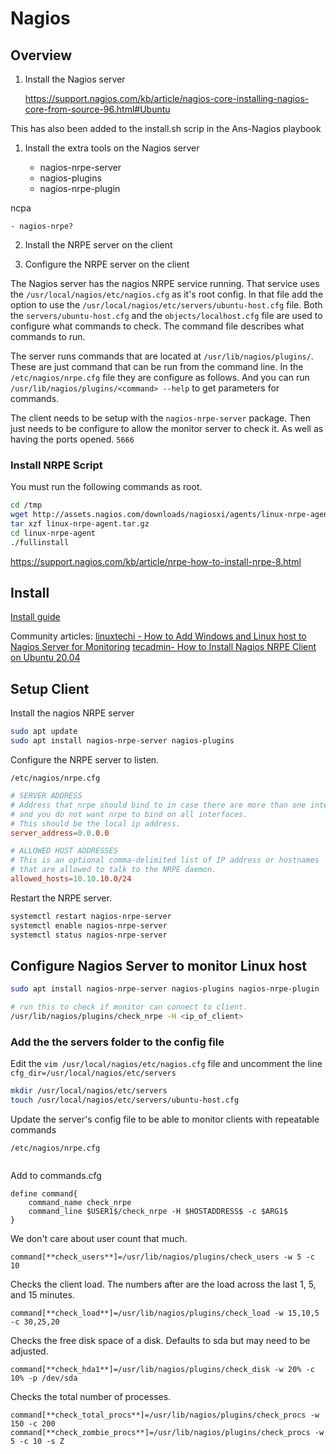 # Nagios

## Overview

1. Install the Nagios server

    <https://support.nagios.com/kb/article/nagios-core-installing-nagios-core-from-source-96.html#Ubuntu>

 This has also been added to the install.sh scrip in the Ans-Nagios playbook

1. Install the extra tools on the Nagios server

    - nagios-nrpe-server
    - nagios-plugins
    - nagios-nrpe-plugin

ncpa

    - nagios-nrpe?

2. Install the NRPE server on the client

3. Configure the NRPE server on the client

The Nagios server has the nagios NRPE service running.
That service uses the `/usr/local/nagios/etc/nagios.cfg` as it's root config.
In that file add the option to use the `/usr/local/nagios/etc/servers/ubuntu-host.cfg` file.
Both the `servers/ubuntu-host.cfg` and the `objects/localhost.cfg` file are used to configure what commands to check.
The command file describes what commands to run.

The server runs commands that are located at `/usr/lib/nagios/plugins/`. These are just command that can be run from the command line. In the `/etc/nagios/nrpe.cfg` file they are configure as follows. And you can run `/usr/lib/nagios/plugins/<command> --help` to get parameters for commands.

The client needs to be setup with the `nagios-nrpe-server` package. Then just needs to be configure to allow the monitor server to check it. As well as having the ports opened. `5666`

### Install NRPE Script

You must run the following commands as root.

``` bash
cd /tmp
wget http://assets.nagios.com/downloads/nagiosxi/agents/linux-nrpe-agent.tar.gz
tar xzf linux-nrpe-agent.tar.gz  
cd linux-nrpe-agent  
./fullinstall
```

<https://support.nagios.com/kb/article/nrpe-how-to-install-nrpe-8.html>

## Install

[Install guide](https://support.nagios.com/kb/article/nagios-core-installing-nagios-core-from-source.html#Ubuntu)

Community articles:
[linuxtechi - How to Add Windows and Linux host to Nagios Server for Monitoring](https://tecadmin.net/how-to-install-nrpe-on-ubuntu-20-04/)
[tecadmin- How to Install Nagios NRPE Client on Ubuntu 20.04](https://www.linuxtechi.com/add-windows-linux-host-to-nagios-server/)

## Setup Client

Install the nagios NRPE server

``` bash
sudo apt update
sudo apt install nagios-nrpe-server nagios-plugins
```

Configure the NRPE server to listen.

`/etc/nagios/nrpe.cfg`

``` conf
# SERVER ADDRESS
# Address that nrpe should bind to in case there are more than one interface
# and you do not want nrpe to bind on all interfaces.
# This should be the local ip address.
server_address=0.0.0.0

# ALLOWED HOST ADDRESSES
# This is an optional comma-delimited list of IP address or hostnames
# that are allowed to talk to the NRPE daemon.
allowed_hosts=10.10.10.0/24
```

Restart the NRPE server.

``` bash
systemctl restart nagios-nrpe-server
systemctl enable nagios-nrpe-server
systemctl status nagios-nrpe-server
```

## Configure Nagios Server to monitor Linux host

``` bash
sudo apt install nagios-nrpe-server nagios-plugins nagios-nrpe-plugin
```

``` bash
# run this to check if monitor can connect to client. 
/usr/lib/nagios/plugins/check_nrpe -H <ip_of_client> 
```

### Add the the servers folder to the config file

Edit the `vim /usr/local/nagios/etc/nagios.cfg` file and uncomment the line `cfg_dir=/usr/local/nagios/etc/servers`

``` bash
mkdir /usr/local/nagios/etc/servers
touch /usr/local/nagios/etc/servers/ubuntu-host.cfg
```

Update the server's config file to be able to monitor clients with repeatable commands

`/etc/nagios/nrpe.cfg`

``` config
```

Add to commands.cfg

``` config
define command{
    command_name check_nrpe
    command_line $USER1$/check_nrpe -H $HOSTADDRESS$ -c $ARG1$
}
```

We don't care about user count that much.

``` config
command[**check_users**]=/usr/lib/nagios/plugins/check_users -w 5 -c 10
```

Checks the client load.
The numbers after are the load across the last 1, 5, and 15 minutes.

``` config
command[**check_load**]=/usr/lib/nagios/plugins/check_load -w 15,10,5 -c 30,25,20
```

Checks the free disk space of a disk.
Defaults to sda but may need to be adjusted.

```config
command[**check_hda1**]=/usr/lib/nagios/plugins/check_disk -w 20% -c 10% -p /dev/sda
```

Checks the total number of processes.

``` config
command[**check_total_procs**]=/usr/lib/nagios/plugins/check_procs -w 150 -c 200
command[**check_zombie_procs**]=/usr/lib/nagios/plugins/check_procs -w 5 -c 10 -s Z
```

